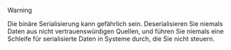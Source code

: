 > [!WARNING]
> Die binäre Serialisierung kann gefährlich sein. Deserialisieren Sie niemals Daten aus nicht vertrauenswürdigen Quellen, und führen Sie niemals eine Schleife für serialisierte Daten in Systeme durch, die Sie nicht steuern.